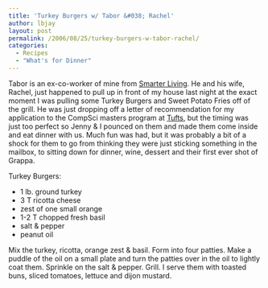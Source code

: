 ```yaml
---
title: 'Turkey Burgers w/ Tabor &#038; Rachel'
author: lbjay
layout: post
permalink: /2006/08/25/turkey-burgers-w-tabor-rachel/
categories:
  - Recipes
  - "What's for Dinner"
---
```

<abbr class="unapi-id" title=""><!-- &nbsp; --></abbr> 

Tabor is an ex-co-worker of mine from [Smarter Living][1]. He and his wife, Rachel, just happened to pull up in front of my house last night at the exact moment I was pulling some Turkey Burgers and Sweet Potato Fries off of the grill. He was just dropping off a letter of recommendation for my application to the CompSci masters program at [Tufts][2], but the timing was just too perfect so Jenny &#038; I pounced on them and made them come inside and eat dinner with us. Much fun was had, but it was probably a bit of a shock for them to go from thinking they were just sticking something in the mailbox, to sitting down for dinner, wine, dessert and their first ever shot of Grappa.

Turkey Burgers:

  * 1 lb. ground turkey
  * 3 T ricotta cheese
  * zest of one small orange
  * 1-2 T chopped fresh basil
  * salt &#038; pepper
  * peanut oil

Mix the turkey, ricotta, orange zest &#038; basil. Form into four patties. Make a puddle of the oil on a small plate and turn the patties over in the oil to lightly coat them. Sprinkle on the salt &#038; pepper. Grill. I serve them with toasted buns, sliced tomatoes, lettuce and dijon mustard.

 [1]: http://www.smarterliving.com "Smarter Living"
 [2]: http://www.tufts.edu "Tufts University"